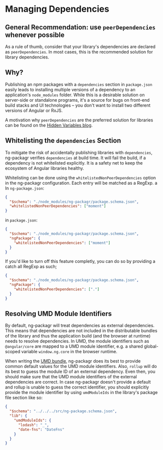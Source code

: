 # Managing Dependencies

## General Recommendation: use `peerDependencies` whenever possible

As a rule of thumb, consider that your library's dependencies are declared as `peerDependencies`.
In most cases, this is the recommended solution for library dependencies.

## Why?

Publishing an npm packages with a `dependencies` section in `package.json` easily leads to installing multiple versions of a dependency to an application's `node_modules` folder.
While this is a desirable solution on server-side or standalone programs, it's a source for bugs on front-end build stacks and UI technologies – you don't want to install two different versions of Angular or RxJS.

A motivation why `peerDependencies` are the preferred solution for libraries can be found on the [Hidden Variables blog](https://blog.domenic.me/peer-dependencies).

## Whitelisting the `dependencies` Section

To mitigate the risk of accidentally publishing libraries with `dependencies`, ng-packagr verifies `dependencies` at build time.
It will fail the build, if a dependency is not whitelisted explicitly.
It is a safety net to keep the ecosystem of Angular libraries healthy.

Whitelisting can be done using the `whitelistedNonPeerDependencies` option in the ng-packagr configuration. Each entry will be matched as a RegExp.
a
In `ng-package.json`:

```json
{
  "$schema": "./node_modules/ng-packagr/package.schema.json",
  "whitelistedNonPeerDependencies": ["moment"]
}
```

in `package.json`:

```json
{
  "$schema": "./node_modules/ng-packagr/package.schema.json",
  "ngPackage": {
    "whitelistedNonPeerDependencies": ["moment"]
  }
}
```

If you'd like to turn off this feature completly, you can do so by providing a catch all RegExp as such;

```json
{
  "$schema": "./node_modules/ng-packagr/package.schema.json",
  "ngPackage": {
    "whitelistedNonPeerDependencies": ["."]
  }
}
```

## Resolving UMD Module Identifiers

By default, ng-packagr will treat dependencies as external dependencies.
This means that dependencies are not included in the distributable bundles of the library and thus the application build (and the browser at runtime) needs to resolve dependencies.
In UMD, the module identifiers such as `@angular/core` are mapped to a UMD module identifier, e.g. a shared global-scoped variable `window.ng.core` in the browser runtime.

When writing the [UMD bundle](https://github.com/umdjs/umd), ng-packagr does its best to provide common default values for the UMD module identifiers.
Also, `rollup` will do its best to guess the module ID of an external dependency.
Even then, you should make sure that the UMD module identifiers of the external dependencies are correct.
In case ng-packagr doesn't provide a default and rollup is unable to guess the correct identifier, you should explicitly provide the module identifier by using `umdModuleIds` in the library's package file section like so:

```json
{
  "$schema": "../../../src/ng-package.schema.json",
  "lib": {
    "umdModuleIds": {
      "lodash": "_",
      "date-fns": "DateFns"
    }
  }
}
```
